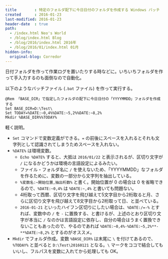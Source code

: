 ```yaml
---
title        : 特定のフォルダ配下に今日日付のフォルダを作成する Windows バッチ
created      : 2016-01-23
last-modified: 2016-01-23
header-date  : true
path:
  - /index.html Neo's World
  - /blog/index.html Blog
  - /blog/2016/index.html 2016年
  - /blog/2016/01/index.html 01月
hidden-info:
  original-blog: Corredor
---
```


日付フォルダを作って作業ログを置いたりする時などに。いちいちフォルダを作って手入力するのも面倒なので自動化。

以下のようなバッチファイル (`.bat` ファイル) を作って実行する。

```dosbatch
@Rem 「BASE_DIR」で指定したフォルダの配下に今日日付の「YYYYMMDD」フォルダを作成する
Set BASE_DIR=D:\Test\
Set TODAY=%DATE:~0,4%%DATE:~5,2%%DATE:~8,2%
Mkdir %BASE_DIR%%TODAY%
```

軽く説明。

- `Set` コマンドで変数定義ができる。`=` の前後にスペースを入れるとそれも文字列として認識されてしまうためスペースを入れない。
- `%DATE%` は環境変数。
  - `Echo %DATE%` すると、大抵は `2016/01/22` と表示されるが、区切り文字が `/` になるかどうかは環境の言語設定によるみたい。
  - ファイル・フォルダ名に `/` を使えないため、「YYYYMMDD」なフォルダを作るために、変数の一部分から文字列を抽出している。
  - `%変数名:~開始位置,抽出桁数%` と書く。開始位置が 0 の場合は 0 を省略できるので、`%DATE:~0,4%` は `%DATE:~,4%` と書いても問題ない。
  - 4桁取って西暦、区切り文字を飛び越えて5文字目から2桁取ると月、さらに区切り文字を飛び越えて8文字目から2桁取って日、と並べている。
  - `2016-01-21` といったハイフン区切りにしたい場合は、`%DATE:/=-%` とすれば、変数中の `/` を `-` に置換する、と書けるが、上述のとおり区切り文字が本当に `/` なのかは言語設定に依存し、自分の場合はうまく置換できないこともあったので、やるのであれば `%DATE:~0,4%-%DATE:~5,2%**-**%DATE:~8,2%` とするのがオススメ。
- `Mkdir` でフォルダ作成。変数 `%BASE_DIR%` は末尾に `\` を付けてあるので、`%TODAY%` と並べると `D:\Test\20160121` となる。`\` マークをココで結合してもいいし、フルパスを変数に入れてから処理しても OK。
